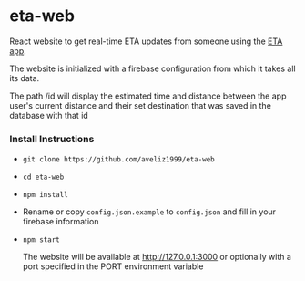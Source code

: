 # eta-web
React website to get real-time ETA updates from someone using the [ETA app](https://github.com/aveliz1999/eta).

The website is initialized with a firebase configuration from which it takes all its data.

The path /id will display the estimated time and distance between the app user's current distance and their set destination that was saved in the database with that id

### Install Instructions
* `git clone https://github.com/aveliz1999/eta-web`
* `cd eta-web`
* `npm install`
* Rename or copy `config.json.example` to `config.json` and fill in your firebase information
* `npm start`

    The website will be available at http://127.0.0.1:3000 or optionally with a port specified in the PORT environment variable
